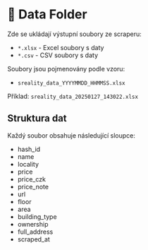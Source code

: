 # 📁 Data Folder

Zde se ukládají výstupní soubory ze scraperu:

- `*.xlsx` - Excel soubory s daty
- `*.csv` - CSV soubory s daty

Soubory jsou pojmenovány podle vzoru:
- `sreality_data_YYYYMMDD_HHMMSS.xlsx`

Příklad: `sreality_data_20250127_143022.xlsx`

## Struktura dat

Každý soubor obsahuje následující sloupce:
- hash_id
- name
- locality
- price
- price_czk
- price_note
- url
- floor
- area
- building_type
- ownership
- full_address
- scraped_at
